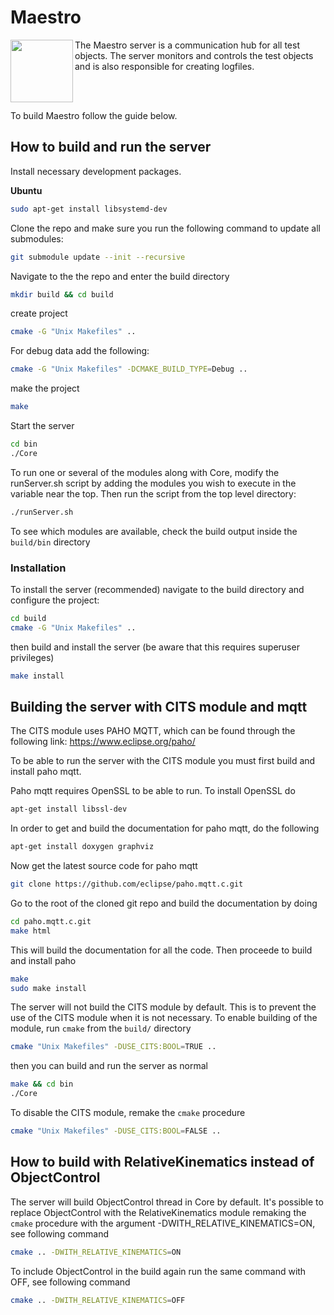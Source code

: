 # Maestro 
<img align="left" width="100" height="100" src="/doc/MaestroServer.svg">

The Maestro server is a communication hub for all test objects. The server monitors and controls the test objects and is also responsible for creating logfiles.

<br />
<br />

To build Maestro follow the guide below.


## How to build and run the server

Install necessary development packages.

**Ubuntu**
```sh
sudo apt-get install libsystemd-dev
``` 

Clone the repo and make sure you run the following command to update all submodules:

```sh
git submodule update --init --recursive
```

Navigate to the the repo and enter the build directory 

```sh
mkdir build && cd build
```
create project
```sh
cmake -G "Unix Makefiles" ..
```
For debug data add the following: 

```sh
cmake -G "Unix Makefiles" -DCMAKE_BUILD_TYPE=Debug ..
```

make the project
```sh
make
```

Start the server
```sh
cd bin
./Core
```

To run one or several of the modules along with Core, modify the runServer.sh script by adding the modules you wish to execute in the variable near the top. Then run the script from the top level directory:
```sh
./runServer.sh
```
To see which modules are available, check the build output inside the ```build/bin``` directory

### Installation
To install the server (recommended) navigate to the build directory and configure the project:
```sh
cd build
cmake -G "Unix Makefiles" ..
```
then build and install the server (be aware that this requires superuser privileges)
```sh
make install
```

## Building the server with CITS module and mqtt

The CITS module uses PAHO MQTT, which can be found through the following link:
https://www.eclipse.org/paho/

To be able to run the server with the CITS module you must first build and install paho mqtt. 

Paho mqtt requires OpenSSL to be able to run. To install OpenSSL do
```sh
apt-get install libssl-dev
```
In order to get and build the documentation for paho mqtt, do the following
```sh
apt-get install doxygen graphviz
```

Now get the latest source code for paho mqtt
```sh
git clone https://github.com/eclipse/paho.mqtt.c.git
```

Go to the root of the cloned git repo and build the documentation by doing
```sh
cd paho.mqtt.c.git
make html
```
This will build the documentation for all the code. Then proceede to build and install paho
```sh
make
sudo make install
```

The server will not build the CITS module by default. This is to prevent the use of the CITS module when it is not necessary. To enable building of the module, run `cmake` from the `build/` directory
```sh
cmake "Unix Makefiles" -DUSE_CITS:BOOL=TRUE ..
```
then you can build and run the server as normal
```sh
make && cd bin
./Core
```

To disable the CITS module, remake the `cmake` procedure
```sh
cmake "Unix Makefiles" -DUSE_CITS:BOOL=FALSE ..
```

## How to build with RelativeKinematics instead of ObjectControl

The server will build ObjectControl thread in Core by default. It's possible to replace ObjectControl with the RelativeKinematics module remaking the `cmake` procedure with the argument -DWITH_RELATIVE_KINEMATICS=ON, see following command
```sh
cmake .. -DWITH_RELATIVE_KINEMATICS=ON
```
To include ObjectControl in the build again run the same command with OFF, see following command
```sh
cmake .. -DWITH_RELATIVE_KINEMATICS=OFF
```

